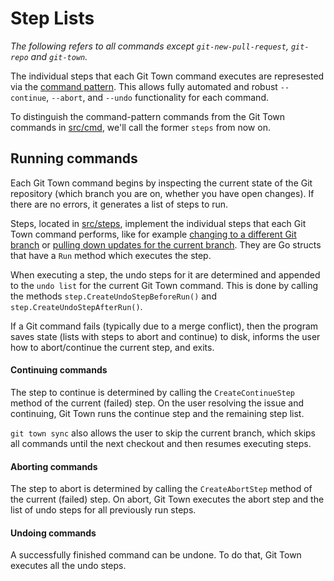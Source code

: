 # Step Lists

_The following refers to all commands except `git-new-pull-request`, `git-repo` and `git-town`._

The individual steps that each Git Town command executes are represested via the
[command pattern](https://en.wikipedia.org/wiki/Command_pattern).
This allows fully automated and robust `--continue`, `--abort`,
and `--undo` functionality for each command.

To distinguish the command-pattern commands from the Git Town commands in [src/cmd](../../src/cmd),
we'll call the former `steps` from now on.

## Running commands

Each Git Town command begins by inspecting the current state of the Git repository
(which branch you are on, whether you have open changes).
If there are no errors, it generates a list of steps to run.

Steps, located in [src/steps](../../src/steps),
implement the individual steps that each Git Town command performs,
like for example [changing to a different Git branch](../../src/steps/checkout_branch_step.go)
or [pulling down updates for the current branch](../../src/steps/pull_branch_step.go).
They are Go structs that have a `Run` method which executes the step.

When executing a step, the undo steps for it are determined
and appended to the `undo list` for the current Git Town command.
This is done by calling the methods `step.CreateUndoStepBeforeRun()`
and `step.CreateUndoStepAfterRun()`.

If a Git command fails (typically due to a merge conflict),
then the program saves state (lists with steps to abort and continue) to disk,
informs the user how to abort/continue the current step,
and exits.

#### Continuing commands

The step to continue is determined by calling the `CreateContinueStep` method of the current (failed) step. On the user resolving the issue and continuing, Git Town runs the continue step and the remaining step list.

`git town sync` also allows the user to skip the current branch,
which skips all commands until the next checkout and then resumes executing steps.

#### Aborting commands

The step to abort is determined by calling the `CreateAbortStep` method of the current (failed) step. On abort, Git Town executes the abort step and the list of undo steps for all previously run steps.

#### Undoing commands

A successfully finished command can be undone.
To do that, Git Town executes all the undo steps.
